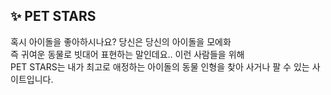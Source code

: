 ## :sparkles: PET STARS
혹시 아이돌을 좋아하시나요? 당신은 당신의 아이돌을 모에화 <br>즉 귀여운 동물로 빗대어 표현하는 말인데요..
이런 사람들을 위해 <br>
PET STARS는 내가 최고로 애정하는 아이돌의 동물 인형을 찾아 사거나 팔 수 있는 사이트입니다. 
